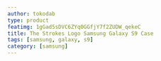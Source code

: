 ```yaml
---
author: tokodab
type: product
featimg: 1gGad5sDVC6ZYq0GGfjY7f2ZUDW_qekeC
title: The Strokes Logo Samsung Galaxy S9 Case
tags: [samsung, galaxy, s9]
category: [samsung]
---
```

